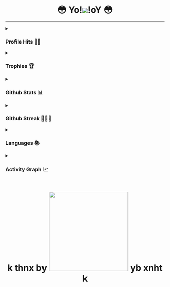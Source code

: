 <h1 align="center">😳 Yo!<img src="https://media.giphy.com/media/m9YZVin3cgIlPQzE2A/giphy.gif">!oY 😳</h1>

---
<details><summary><h3>Profile Hits 🥷🏻</h3></summary>
  
  [![Hits](https://hits.seeyoufarm.com/api/count/incr/badge.svg?url=https%3A%2F%2Fgithub.com%2FHellBoy-OP&count_bg=%2379C83D&title_bg=%230084FF&icon=arduino.svg&icon_color=%2300FF20&title=Stalks&edge_flat=false)](https://hellboy.me)

</details>

<details><summary><h3>Trophies 🏆</h3></summary>
  
  [![Github Trophies](https://github-profile-trophy.vercel.app/?username=HellBoy-OP&theme=transparent&no-bg=true&margin-w=15&margin-h=10&row=1&column=6&count_private=true)](https://hellboy.me)

</details>

<details><summary><h3>Github Stats 📊</h3></summary>

  [![My github stats](https://github-readme-stats.vercel.app/api?username=HellBoy-OP&count_private=true&show_icons=true&theme=radical&include_all_commits=true&custom_title=Anand's+Github+Stats)](https://hellboy.me)

</details>

<details><summary><h3>Github Streak 👨🏻‍💻</h3></summary>

  [![GitHub Streak](https://streak-stats.demolab.com?user=HellBoy-OP&theme=radical&border_radius=5&date_format=j%20M%5B%20Y%5D&fire=FF8100)](https://hellboy.me)

</details>

<details><summary><h3>Languages 📚</h3></summary>

  [![Top Langs](https://github-readme-stats.vercel.app/api/top-langs/?username=HellBoy-OP&langs_count=10&layout=compact&theme=transparent)](https://github.com/HellBoy-OP/)

</details>

<details><summary><h3>Activity Graph 📈</h3></summary>

  [![Activity graph](https://github-readme-activity-graph.cyclic.app/graph?username=HellBoy-OP&theme=react&area=true)](https://hellboy.me)

</details>

<h1 align="center">k thnx by <img src="https://tenor.com/view/zero-two-pro-paz-gif-23577863.gif" width="250"> yb xnht k</h1>
